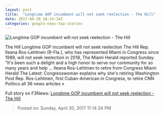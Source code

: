 ```yaml
---
layout: post
title:  "Longtime GOP incumbent will not seek reelection - The Hill"
date: 2017-04-30 18:14:34Z
categories: google-news-top-stories
---
```


![Longtime GOP incumbent will not seek reelection - The Hill](http://thehill.com/sites/default/files/article_images/illeanaros-lehtinen_010615gn2.jpg)

The Hill Longtime GOP incumbent will not seek reelection The Hill Rep. Ileana Ros-Lehtinen (R-Fla.), who has represented Miami in Congress since 1989, will not seek reelection in 2018, The Miami Herald reported Sunday. “It's been such a delight and a high honor to serve our community for so many years and help ... Ileana Ros-Lehtinen to retire from Congress Miami Herald The Latest: Congresswoman explains why she's retiring Washington Post Rep. Ros-Lehtinen, first Cuban-American in Congress, to retire CNN Politico all 36 news articles »


Full story on F3News: [Longtime GOP incumbent will not seek reelection - The Hill](http://www.f3nws.com/n/gJmYJJ)

> Posted on: Sunday, April 30, 2017 11:14:34 PM
